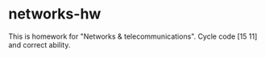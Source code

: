 # networks-hw
This is homework for "Networks &amp; telecommunications". Cycle code [15 11] and correct ability.
